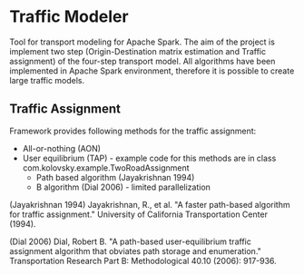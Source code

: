 Traffic Modeler
=====================

Tool for transport modeling for Apache Spark. The aim of the project is implement two step (Origin-Destination matrix estimation and Traffic assignment) of the four-step transport model. All algorithms have been implemented in Apache Spark environment, therefore it is possible to create large traffic models.

Traffic Assignment
------------------
Framework provides following methods for the traffic assignment:

* All-or-nothing (AON)
* User equilibrium (TAP) - example code for this methods are in class com.kolovsky.example.TwoRoadAssignment
    * Path based algorithm (Jayakrishnan 1994)
    * B algorithm (Dial 2006) - limited parallelization

(Jayakrishnan 1994) Jayakrishnan, R., et al. "A faster path-based algorithm for traffic assignment." University of California Transportation Center (1994).

(Dial 2006) Dial, Robert B. "A path-based user-equilibrium traffic assignment algorithm that obviates path storage and enumeration." Transportation Research Part B: Methodological 40.10 (2006): 917-936.
